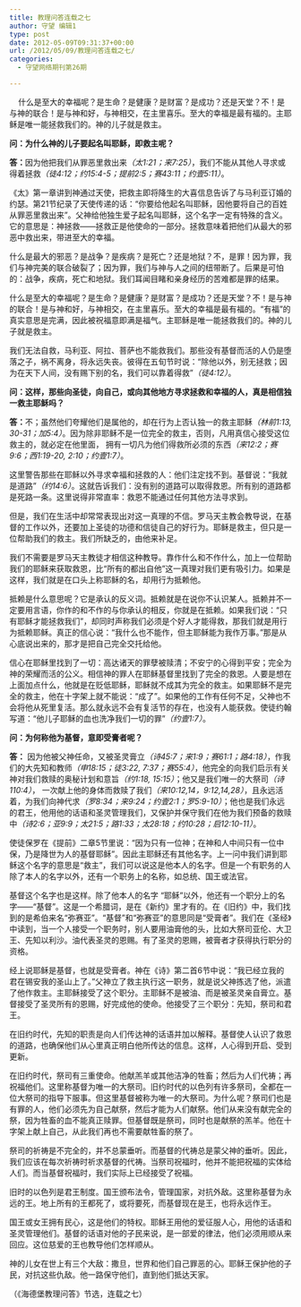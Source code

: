 ```yaml
---
title: 教理问答连载之七
author: 守望 编辑1
type: post
date: 2012-05-09T09:31:37+00:00
url: /2012/05/09/教理问答连载之七/
categories:
  - 守望网络期刊第26期

---
```

    什么是至大的幸福呢？是生命？是健康？是财富？是成功？还是天堂？不！是与神的联合！是与神和好，与神相交，在主里喜乐。至大的幸福是最有福的。主耶稣是唯一能拯救我们的。神的儿子就是救主。<!--more-->

<div class="indent-2">
  <strong>问：为什么神的儿子要起名叫耶稣，即救主呢？</strong></p> 
  
  <p>
    <strong>答：</strong>因为他把我们从罪恶里救出来<em>（太</em><em>1:21</em><em>；来</em><em>7:25</em><em>）</em>，我们不能从其他人寻求或得着拯救<em>（徒</em><em>4:12</em><em>；约</em><em>15:4-5</em><em>；提前</em><em>2:5</em><em>；赛</em><em>43:11</em><em>；约壹</em><em>5:11</em><em>）</em>。
  </p>
  
  <p>
    《太》第一章讲到神通过天使，把救主即将降生的大喜信息告诉了与马利亚订婚的约瑟。第21节纪录了天使传递的话：“你要给他起名叫耶稣，因他要将自己的百姓从罪恶里救出来”。父神给他独生爱子起名叫耶稣，这个名字一定有特殊的含义。它的意思是：神拯救——拯救正是他使命的一部分。拯救意味着把他们从最大的邪恶中救出来，带进至大的幸福。
  </p>
  
  <p>
    什么是最大的邪恶？是战争？是疾病？是死亡？还是地狱？不，是罪！因为罪，我们与神完美的联合破裂了；因为罪，我们与神与人之间的纽带断了。后果是可怕的：战争，疾病，死亡和地狱。我们耳闻目睹和亲身经历的苦难都是罪的结果。
  </p>
  
  <p>
    什么是至大的幸福呢？是生命？是健康？是财富？是成功？还是天堂？不！是与神的联合！是与神和好，与神相交，在主里喜乐。至大的幸福是最有福的。“有福”的真实意思是完满，因此被祝福意即满是福气。主耶稣是唯一能拯救我们的。神的儿子就是救主。
  </p>
  
  <p>
    我们无法自救，马利亚、阿拉、菩萨也不能救我们。那些没有基督而活的人仍是堕落之子，祸不离身，将永远失丧。彼得在五旬节时说：“除他以外，别无拯救；因为在天下人间，没有赐下别的名，我们可以靠着得救”<em>（徒</em><em>4:12</em><em>）</em>。
  </p>
  
  <p>
    <strong>问：这样，那些向圣徒，向自己，或向其他地方寻求拯救和幸福的人，真是相信独一救主耶稣吗？</strong>
  </p>
  
  <p>
    <strong>答：</strong>不；虽然他们夸耀他们是属他的，却在行为上否认独一的救主耶稣<em>（林前</em><em>1:13, 30-31</em><em>；加</em><em>5:4</em><em>）</em>。因为除非耶稣不是一位完全的救主，否则，凡用真信心接受这位救主的，就必定在他里面， 拥有一切凡为他们得救所必须的东西<em>（来</em><em>12:2</em><em>；赛</em><em>9:6</em><em>；西</em><em>1:19-20, 2:10</em><em>；约壹</em><em>1:7</em><em>）</em>。
  </p>
  
  <p>
    这里警告那些在耶稣以外寻求幸福和拯救的人：他们注定找不到。基督说：“我就是道路”<em>（约</em><em>14:6</em><em>）</em>。这就告诉我们：没有别的道路可以取得救恩。所有别的道路都是死路一条。这里说得非常直率：救恩不能通过任何其他方法寻求到。
  </p>
  
  <p>
    但是，我们在生活中却常常表现出对这一真理的不信。罗马天主教会教导说，在基督的工作以外，还要加上圣徒的功德和信徒自己的好行为。耶稣是救主，但只是一位帮助我们的救主。我们所缺乏的，由他来补足。
  </p>
  
  <p>
    我们不需要是罗马天主教徒才相信这种教导。靠作什么和不作什么，加上一位帮助我们的耶稣来获取救恩，比“所有的都出自他”这一真理对我们更有吸引力。如果是这样，我们就是在口头上称耶稣的名，却用行为抵赖他。
  </p>
  
  <p>
    抵赖是什么意思呢？它是承认的反义词。抵赖就是在说你不认识某人。抵赖并不一定要用言语，你作的和不作的与你承认的相反，你就是在抵赖。如果我们说：“只有耶稣才能拯救我们”，却同时声称我们必须是个好人才能得救，那我们就是用行为抵赖耶稣。真正的信心说：“我什么也不能作，但主耶稣能为我作万事。”那是从心底说出来的，那才是把自己完全交托给他。
  </p>
  
  <p>
    信心在耶稣里找到了一切：高达诸天的罪孽被赎清；不安宁的心得到平安；完全为神的荣耀而活的公义。相信神的罪人在耶稣基督里找到了完全的救恩。人要是想在上面加点什么，他就是在贬低耶稣，耶稣就不成其为完全的救主。如果耶稣不是完全的救主，他在十字架上就不能说：“成了”。如果他的工作有任何不足，父神也不会将他从死里复活。那么就永远不会有复活节的存在，也没有人能获救。使徒约翰写道：“他儿子耶稣的血也洗净我们一切的罪”<em>（约壹</em><em>1:7</em><em>）</em>。
  </p>
  
  <p>
    <strong>问：为何称他为基督，意即受膏者呢？</strong>
  </p>
  
  <p>
    <strong>答：</strong> 因为他被父神任命，又被圣灵膏立<em>（诗</em><em>45:7</em><em>；来</em><em>1:9</em><em>；赛</em><em>61:1</em><em>；路</em><em>4:18</em><em>）</em>，作我们的大先知和教师<em>（申</em><em>18:15</em><em>；徒</em><em>3:22, 7:37</em><em>；赛</em><em>55:4</em><em>）</em>，他完全的向我们启示有关神对我们救赎的奥秘计划和意旨<em>（约</em><em>1:18, 15:15</em><em>）</em>；他又是我们唯一的大祭司<em>（诗</em><em>110:4</em><em>）</em>， 一次献上他的身体而救赎了我们<em>（来</em><em>10:12,14</em><em>，</em><em>9:12,14,28</em><em>）</em>，且永远活着，为我们向神代求<em>（罗</em><em>8:34</em><em>；来</em><em>9:24</em><em>；约壹</em><em>2:1</em><em>；罗</em><em>5:9-10</em><em>）</em>；他也是我们永远的君王，他用他的话语和圣灵管理我们，又保护并保守我们在他为我们预备的救赎中<em>（诗</em><em>2:6</em><em>；亚</em><em>9:9</em><em>；太</em><em>21:5</em><em>；路</em><em>1:33</em><em>；太</em><em>28:18</em><em>；约</em><em>10:28</em><em>；启</em><em>12:10-11</em><em>）</em>。
  </p>
  
  <p>
    使徒保罗在《提前》二章5节里说：“因为只有一位神；在神和人中间只有一位中保，乃是降世为人的基督耶稣”。因此主耶稣还有其他名字。上一问中我们讲到耶稣这个名字的意思是“救主”，我们可以说这是他本人的名字。但是一个有职务的人除了本人的名字以外，还有一个职务上的名称，如总统、国王或法官。
  </p>
  
  <p>
    基督这个名字也是这样。除了他本人的名字 “耶稣”以外，他还有一个职分上的名字——“基督”。这是一个希腊词，是在《新约》里才有的。在《旧约》中，我们找到的是希伯来名“弥赛亚”。“基督”和“弥赛亚”的意思同是“受膏者”。我们在《圣经》中读到，当一个人接受一个职务时，别人要用油膏他的头，比如大祭司亚伦、大卫王、先知以利沙。油代表圣灵的恩赐。有了圣灵的恩赐，被膏者才获得执行职分的资格。
  </p>
  
  <p>
    经上说耶稣是基督，也就是受膏者。神在《诗》第二首6节中说：“我已经立我的君在锡安我的圣山上了。”父神立了救主执行这一职务，就是说父神拣选了他，派遣了他作救主。主耶稣接受了这个职分。主耶稣不是被油、而是被圣灵亲自膏立。基督接受了圣灵所有的恩赐，好完成他的使命。他接受了三个职分：先知，祭司和君王。
  </p>
  
  <p>
    在旧约时代，先知的职责是向人们传达神的话语并加以解释。基督使人认识了救恩的道路，也确保他们从心里真正明白他所传达的信息。这样，人心得到开启、受到更新。
  </p>
  
  <p>
    在旧约时代，祭司有三重使命。他献羔羊或其他洁净的牲畜；然后为人们代祷；再祝福他们。这里称基督为唯一的大祭司。旧约时代的以色列有许多祭司，全都在一位大祭司的指导下服事。但这里基督被称为唯一的大祭司。为什么呢？祭司们也是有罪的人，他们必须先为自己献祭，然后才能为人们献祭。他们从来没有献完全的祭，因为牲畜的血不能真正赎罪。但基督既是祭司，同时也是献祭的羔羊。他在十字架上献上自己，从此我们再也不需要献牲畜的祭了。
  </p>
  
  <p>
    祭司的祈祷是不完全的，并不总蒙垂听。而基督的代祷总是蒙父神的垂听。因此，我们应该在每次祈祷时祈求基督的代祷。当祭司祝福时，他并不能把祝福的实体给人们。而当基督祝福时，我们实际上已经接受了祝福。
  </p>
  
  <p>
    旧时的以色列是君王制度。国王颁布法令，管理国家，对抗外敌。这里称基督为永远的王。地上所有的王都死了，或将要死，而基督现在是王，也将永远作王。
  </p>
  
  <p>
    国王或女王拥有民心，这是他们的特权。耶稣王用他的爱征服人心，用他的话语和圣灵管理他们。基督的话语对他的子民来说，是一部爱的律法，他们必须用顺从来回应。这位慈爱的王也教导他们怎样顺从。
  </p>
  
  <p>
    神的儿女在世上有三个大敌：撒旦，世界和他们自己罪恶的心。耶稣王保护他的子民，对抗这些仇敌。他一路保守他们，直到他们抵达天家。
  </p>
  
  <p>
    （《海德堡教理问答》节选，连载之七）
  </p>
</div>